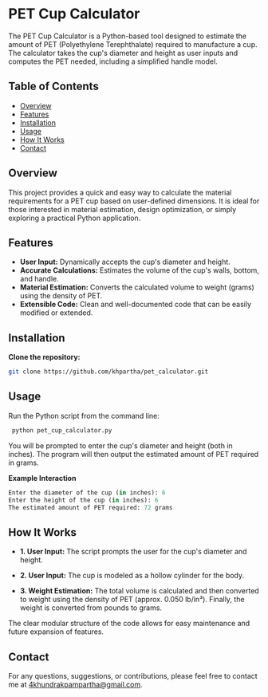 # PET Cup Calculator

The PET Cup Calculator is a Python-based tool designed to estimate the amount of PET (Polyethylene Terephthalate) required to manufacture a cup. The calculator takes the cup's diameter and height as user inputs and computes the PET needed, including a simplified handle model.

## Table of Contents

- [Overview](#overview)
- [Features](#features)
- [Installation](#installation)
- [Usage](#usage)
- [How It Works](#how-it-works)
- [Contact](#contact)

## Overview

This project provides a quick and easy way to calculate the material requirements for a PET cup based on user-defined dimensions. It is ideal for those interested in material estimation, design optimization, or simply exploring a practical Python application.

## Features

- **User Input:** Dynamically accepts the cup's diameter and height.
- **Accurate Calculations:** Estimates the volume of the cup's walls, bottom, and handle.
- **Material Estimation:** Converts the calculated volume to weight (grams) using the density of PET.
- **Extensible Code:** Clean and well-documented code that can be easily modified or extended.

## Installation

 **Clone the repository:**

   ```bash
   git clone https://github.com/khpartha/pet_calculator.git
 
``` 
## Usage
Run the Python script from the command line:

 ```bash
  python pet_cup_calculator.py
```

You will be prompted to enter the cup's diameter and height (both in inches). The program will then output the estimated amount of PET required in grams.

**Example Interaction**
 ```python
Enter the diameter of the cup (in inches): 6
Enter the height of the cup (in inches): 6
The estimated amount of PET required: 72 grams
```
## How It Works
- **1. User Input:** The script prompts the user for the cup's diameter and height. 
- **2. User Input:** The cup is modeled as a hollow cylinder for the body.
   
- **3. Weight Estimation:** The total volume is calculated and then converted to weight using the density of PET (approx. 0.050 lb/in³).
Finally, the weight is converted from pounds to grams.
  
The clear modular structure of the code allows for easy maintenance and future expansion of features.

## Contact 
For any questions, suggestions, or contributions, please feel free to contact me at 4khundrakpampartha@gmail.com.




